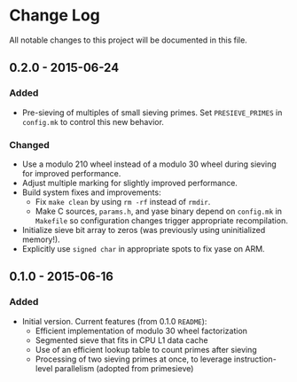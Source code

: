 Change Log
==========

All notable changes to this project will be documented in this file.

## 0.2.0 - 2015-06-24
### Added
 - Pre-sieving of multiples of small sieving primes.  Set
   `PRESIEVE_PRIMES` in `config.mk` to control this new behavior.

### Changed
 - Use a modulo 210 wheel instead of a modulo 30 wheel during sieving
   for improved performance.
 - Adjust multiple marking for slightly improved performance.
 - Build system fixes and improvements:
    - Fix `make clean` by using `rm -rf` instead of `rmdir`.
    - Make C sources, `params.h`, and yase binary depend on `config.mk`
      in `Makefile` so configuration changes trigger appropriate
      recompilation.
 - Initialize sieve bit array to zeros (was previously using
   uninitialized memory!).
 - Explicitly use `signed char` in appropriate spots to fix yase on ARM.

## 0.1.0 - 2015-06-16
### Added
 - Initial version.  Current features (from 0.1.0 `README`):
   - Efficient implementation of modulo 30 wheel factorization
   - Segmented sieve that fits in CPU L1 data cache
   - Use of an efficient lookup table to count primes after sieving
   - Processing of two sieving primes at once, to leverage
     instruction-level parallelism (adopted from primesieve)
